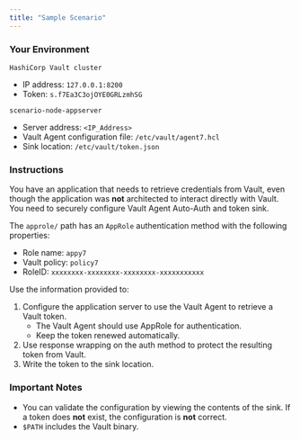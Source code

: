 ```yaml
---
title: "Sample Scenario"
---
```


### Your Environment 

`HashiCorp Vault cluster`

- IP address: `127.0.0.1:8200`
- Token: `s.f7Ea3C3ojOYE0GRLzmhSG`

`scenario-node-appserver`

- Server address: `<IP_Address>`
- Vault Agent configuration file: `/etc/vault/agent7.hcl`
- Sink location: `/etc/vault/token.json`

### Instructions

You have an application that needs to retrieve credentials from Vault, even though the application was **not** architected to interact directly with Vault. You need to securely configure Vault Agent Auto-Auth and token sink. 

The `approle/` path has an `AppRole` authentication method with the following properties:
- Role name: `appy7`
- Vault policy: `policy7`
- RoleID: `xxxxxxxx-xxxxxxxx-xxxxxxxx-xxxxxxxxxxx`

Use the information provided to:
1. Configure the application server to use the Vault Agent to retrieve a Vault token. 
    - The Vault Agent should use AppRole for authentication.
    - Keep the token renewed automatically. 
2. Use response wrapping on the auth method to protect the resulting token from Vault. 
3. Write the token to the sink location. 

### Important Notes

-	You can validate the configuration by viewing the contents of the sink. If a token does **not** exist, the configuration is **not** correct.
-	`$PATH` includes the Vault binary.

